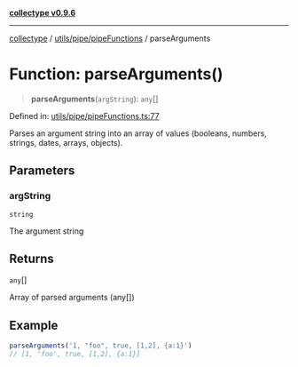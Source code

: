 [**collectype v0.9.6**](../../../../README.md)

***

[collectype](../../../../modules.md) / [utils/pipe/pipeFunctions](../README.md) / parseArguments

# Function: parseArguments()

> **parseArguments**(`argString`): `any`[]

Defined in: [utils/pipe/pipeFunctions.ts:77](https://github.com/maduhaime/collectype/blob/ba52424b164c706fb5e7ecc5581685b53a2ac88d/src/utils/pipe/pipeFunctions.ts#L77)

Parses an argument string into an array of values (booleans, numbers, strings, dates, arrays, objects).

## Parameters

### argString

`string`

The argument string

## Returns

`any`[]

Array of parsed arguments (any[])

## Example

```ts
parseArguments('1, "foo", true, [1,2], {a:1}')
// [1, 'foo', true, [1,2], {a:1}]
```
